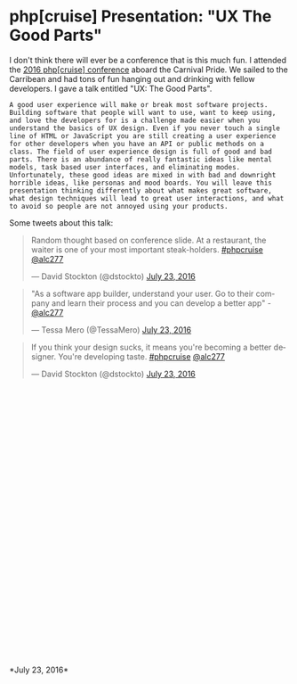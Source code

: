 # php[cruise] Presentation: "UX The Good Parts"

I don't think there will ever be a conference that is this much fun. I attended the [2016 php[cruise] conference](http://cruise.phparch.com/) aboard the Carnival Pride. We sailed to the Carribean and had tons of fun hanging out and drinking with fellow developers. I gave a talk entitled "UX: The Good Parts". 

	A good user experience will make or break most software projects. Building software that people will want to use, want to keep using, and love the developers for is a challenge made easier when you understand the basics of UX design. Even if you never touch a single line of HTML or JavaScript you are still creating a user experience for other developers when you have an API or public methods on a class. The field of user experience design is full of good and bad parts. There is an abundance of really fantastic ideas like mental models, task based user interfaces, and eliminating modes. Unfortunately, these good ideas are mixed in with bad and downright horrible ideas, like personas and mood boards. You will leave this presentation thinking differently about what makes great software, what design techniques will lead to great user interactions, and what to avoid so people are not annoyed using your products.

Some tweets about this talk:

<blockquote class="twitter-tweet" data-lang="en"><p lang="en" dir="ltr">Random thought based on conference slide. At a restaurant, the waiter is one of your most important steak-holders. <a href="https://twitter.com/hashtag/phpcruise?src=hash&amp;ref_src=twsrc%5Etfw">#phpcruise</a> <a href="https://twitter.com/alc277?ref_src=twsrc%5Etfw">@alc277</a></p>&mdash; David Stockton (@dstockto) <a href="https://twitter.com/dstockto/status/756953394145742848?ref_src=twsrc%5Etfw">July 23, 2016</a></blockquote>
<script async src="//platform.twitter.com/widgets.js" charset="utf-8"></script>

<blockquote class="twitter-tweet" data-lang="en"><p lang="en" dir="ltr">&quot;As a software app builder, understand your user. Go to their company and learn their process and you can develop a better app&quot; -<a href="https://twitter.com/alc277?ref_src=twsrc%5Etfw">@alc277</a></p>&mdash; Tessa Mero (@TessaMero) <a href="https://twitter.com/TessaMero/status/756955181749768193?ref_src=twsrc%5Etfw">July 23, 2016</a></blockquote>
<script async src="//platform.twitter.com/widgets.js" charset="utf-8"></script>

<blockquote class="twitter-tweet" data-lang="en"><p lang="en" dir="ltr">If you think your design sucks, it means you&#39;re becoming a better designer. You&#39;re developing taste.  <a href="https://twitter.com/hashtag/phpcruise?src=hash&amp;ref_src=twsrc%5Etfw">#phpcruise</a> <a href="https://twitter.com/alc277?ref_src=twsrc%5Etfw">@alc277</a></p>&mdash; David Stockton (@dstockto) <a href="https://twitter.com/dstockto/status/756957199767789568?ref_src=twsrc%5Etfw">July 23, 2016</a></blockquote>
<script async src="//platform.twitter.com/widgets.js" charset="utf-8"></script>

<div style="min-height: 500px">
<script async class="speakerdeck-embed" data-id="98b9f26bf3044fb7839800c325f82680" data-ratio="1.77777777777778" src="//speakerdeck.com/assets/embed.js"></script>
</div>
*July 23, 2016*